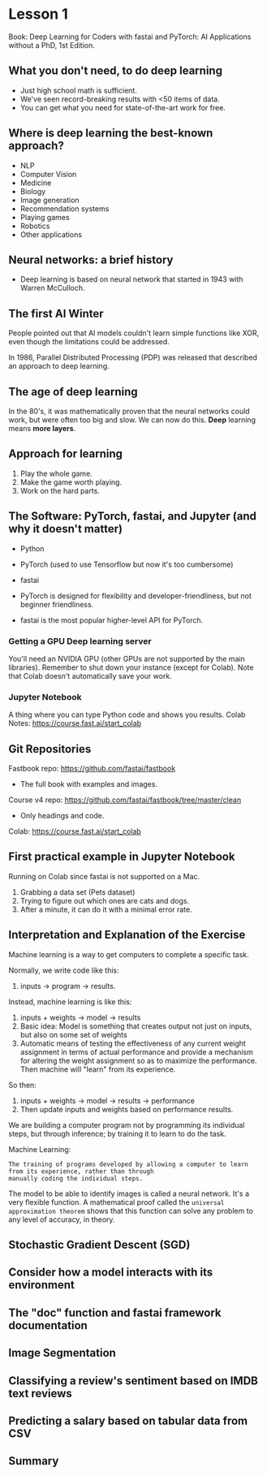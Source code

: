 # Lesson 1

Book: Deep Learning for Coders with fastai and PyTorch: AI Applications without a PhD, 1st Edition.

## What you don't need, to do deep learning

* Just high school math is sufficient.
* We've seen record-breaking results with <50 items of data.
* You can get what you need for state-of-the-art work for free.

## Where is deep learning the best-known approach?

* NLP
* Computer Vision
* Medicine
* Biology
* Image generation
* Recommendation systems
* Playing games
* Robotics
* Other applications

## Neural networks: a brief history

* Deep learning is based on neural network that started in 1943 with Warren McCulloch.

## The first AI Winter

People pointed out that AI models couldn't learn simple functions like XOR, even though the 
limitations could be addressed.

In 1986, Parallel Distributed Processing (PDP) was released that described an approach to 
deep learning.

## The age of deep learning

In the 80's, it was mathematically proven that the neural networks could work, but were often
too big and slow. We can now do this. **Deep** learning means **more layers**.

## Approach for learning

1. Play the whole game.
2. Make the game worth playing.
3. Work on the hard parts.

## The Software: PyTorch, fastai, and Jupyter (and why it doesn't matter)

* Python
* PyTorch (used to use Tensorflow but now it's too cumbersome)
* fastai

* PyTorch is designed for flexibility and developer-friendliness, but not beginner friendliness.
* fastai is the most popular higher-level API for PyTorch.

### Getting a GPU Deep learning server

You'll need an NVIDIA GPU (other GPUs are not supported by the main libraries).
Remember to shut down your instance (except for Colab).
Note that Colab doesn't automatically save your work.

### Jupyter Notebook

A thing where you can type Python code and shows you results.
Colab Notes: https://course.fast.ai/start_colab 

## Git Repositories

Fastbook repo: https://github.com/fastai/fastbook
* The full book with examples and images.

Course v4 repo: https://github.com/fastai/fastbook/tree/master/clean
* Only headings and code.

Colab: https://course.fast.ai/start_colab

## First practical example in Jupyter Notebook

Running on Colab since fastai is not supported on a Mac.

1. Grabbing a data set (Pets dataset)
2. Trying to figure out which ones are cats and dogs.
3. After a minute, it can do it with a minimal error rate.

## Interpretation and Explanation of the Exercise

Machine learning is a way to get computers to complete a specific task.

Normally, we write code like this:  
1. inputs -> program -> results.

Instead, machine learning is like this:
1. inputs + weights -> model -> results
2. Basic idea: Model is something that creates output not just on inputs, but also on some set of weights
3. Automatic means of testing the effectiveness of any current weight assignment in terms of actual performance and
provide a mechanism for altering the weight assignment so as to maximize the performance. Then machine will "learn" 
from its experience.

So then: 
1. inputs + weights -> model -> results -> performance
2. Then update inputs and weights based on performance results.

We are building a computer program not by programming its individual steps, but through inference; by training it to 
learn to do the task.

Machine Learning:
```
The training of programs developed by allowing a computer to learn from its experience, rather than through 
manually coding the individual steps.
```

The model to be able to identify images is called a neural network. It's a very flexible function. A mathematical
proof called the `universal approximation theorem` shows that this function can solve any problem to any level of
accuracy, in theory.

## Stochastic Gradient Descent (SGD)

## Consider how a model interacts with its environment

## The "doc" function and fastai framework documentation

## Image Segmentation

## Classifying a review's sentiment based on IMDB text reviews

## Predicting a salary based on tabular data from CSV

## Summary
